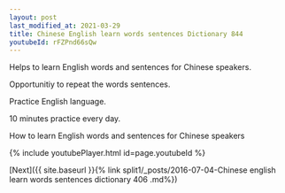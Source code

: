 ```yaml
---
layout: post
last_modified_at: 2021-03-29
title: Chinese English learn words sentences Dictionary 844 
youtubeId: rFZPnd66sQw
---
```

 
 
Helps to learn English words and sentences for Chinese speakers.

Opportunitiy to repeat the words sentences. 

Practice English language. 
 
10 minutes practice every day. 
 
How to learn English words and sentences for Chinese speakers 
 
{% include youtubePlayer.html id=page.youtubeId %}
 
 
[Next]({{ site.baseurl }}{% link  split1/_posts/2016-07-04-Chinese english learn words sentences dictionary 406 .md%})
 
